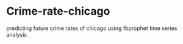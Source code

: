 # Crime-rate-chicago
predicting future crime rates of chicago using fbprophet time series analysis 
